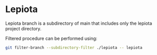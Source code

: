 # Lepiota

Lepiota branch is a subdirectory of main that includes only the lepiota project directory.

Filtered procedure can be performed using:

```bash
git filter-branch --subdirectory-filter ./lepiota -- lepiota
```
